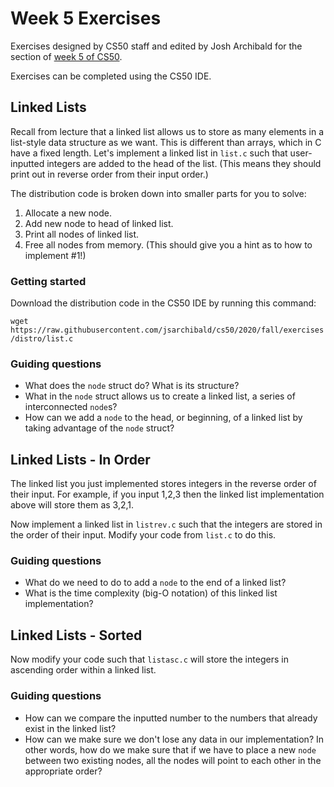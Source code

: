 # Week 5 Exercises

Exercises designed by CS50 staff and edited by Josh Archibald for the section of [week 5 of CS50](https://cs50.harvard.edu/college/2020/fall/weeks/5).

Exercises can be completed using the CS50 IDE.


## Linked Lists

Recall from lecture that a linked list allows us to store as many elements in a list-style data structure as we want. This is different than arrays, which in C have a fixed length. Let's implement a linked list in `list.c` such that user-inputted integers are added to the head of the list. (This means they should print out in reverse order from their input order.)

The distribution code is broken down into smaller parts for you to solve:

1. Allocate a new node.
2. Add new node to head of linked list.
3. Print all nodes of linked list.
4. Free all nodes from memory. (This should give you a hint as to how to implement #1!)


### Getting started

Download the distribution code in the CS50 IDE by running this command:

`wget https://raw.githubusercontent.com/jsarchibald/cs50/2020/fall/exercises/distro/list.c`

### Guiding questions

- What does the `node` struct do? What is its structure?
- What in the `node` struct allows us to create a linked list, a series of interconnected `node`s?
- How can we add a `node` to the head, or beginning, of a linked list by taking advantage of the `node` struct?

## Linked Lists - In Order

The linked list you just implemented stores integers in the reverse order of their input. For example, if you input 1,2,3 then the linked list implementation above will store them as 3,2,1.

Now implement a linked list in `listrev.c` such that the integers are stored in the order of their input. Modify your code from `list.c` to do this.

### Guiding questions

- What do we need to do to add a `node` to the end of a linked list?
- What is the time complexity (big-O notation) of this linked list implementation?

## Linked Lists - Sorted

Now modify your code such that `listasc.c` will store the integers in ascending order within a linked list.

### Guiding questions

- How can we compare the inputted number to the numbers that already exist in the linked list?
- How can we make sure we don't lose any data in our implementation? In other words, how do we make sure that if we have to place a new `node` between two existing nodes, all the nodes will point to each other in the appropriate order?

